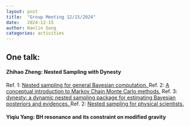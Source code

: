 ```yaml
---
layout: post
title:  "Group Meeting 12/15/2024"
date:   2024-12-15
author: Hanlin Song
categories: activities
---
```




## One talk:

#### Zhihao Zheng: Nested Sampling with Dynesty
Ref. 1: [Nested sampling for general Bayesian computation. ](https://doi.org/10.1214/06-BA1272)
Ref. 2: [A conceptual introduction to Markov Chain Monte Carlo methods.](https://arxiv.org/abs/1909.12313)
Ref. 3: [ dynesty: a dynamic nested sampling package for estimating Bayesian posteriors and evidences. ](https://doi.org/10.1093/mnras/staa278)
Ref. 2: [Nested sampling for physical scientists.](https://doi.org/10.1038/s43586-022-00121-x)

#### Yiqiu Yang: BH resonance and its constraint on modified gravity
